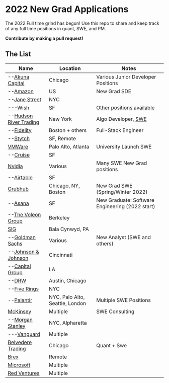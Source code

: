 # 2022 New Grad Applications

The 2022 Full time grind has begun! Use this repo to share and keep track of any full time positions in quant, SWE, and PM.  

**Contribute by making a pull request!**  

## The List

| Name  |  Location |  Notes |
|---|---|-------------|
|--[Akuna Capital](https://akunacapital.com/careers?experience=junior&department=development#careers) | Chicago | Various Junior Developer Positions |
|--[Amazon](https://www.amazon.jobs/en/jobs/1558079/software-development-engineer-2022-us?cmpid=SPLICX0248M&utm_source=linkedin.com&utm_campaign=cxro&utm_medium=social_media&utm_content=job_posting&ss=paid) | US | New Grad SDE |
|--[Jane Street](https://www.janestreet.com/join-jane-street/position/5311286002/) | NYC | |
[---Wish](https://jobs.smartrecruiters.com/Wish/743999745330820)| SF | [Other positions available](https://www.wish.com/careers/jobs) |
--[Hudson River Trading](https://www.hudsonrivertrading.com/careers/job/?gh_jid=82675)| New York | Algo Developer, [SWE](https://www.hudsonrivertrading.com/careers/job/?gh_jid=86641) |
|--[Fidelity](https://jobs.fidelity.com/job-details/13162494/2021-2022-undergraduates-full-stack-engineer-merrimack-nh/)| Boston + others | Full-Stack Engineer |
|--[Stytch](https://jobs.ashbyhq.com/stytch/b4ee9734-3657-4393-8eca-269ae179d7eb) | SF, Remote | |
|[VMWare](https://careers.vmware.com/new-graduates/jobs/R2111971?lang=en-us) | Palo Alto, Atlanta | University Launch SWE |
|--[Cruise](https://boards.greenhouse.io/cruise/jobs/2364685) | SF | |
|[Nvidia](https://nvidia.wd5.myworkdayjobs.com/UniversityJobs/) | Various | Many SWE New Grad positions |
|--[Airtable](https://boards.greenhouse.io/airtable/jobs/5311220002?) | SF | |
|[Grubhub](https://careers-grubhub.icims.com/jobs/11919/software-engineer-i/job) | Chicago, NY, Boston | New Grad SWE (Spring/Winter 2022) |
|--[Asana](https://boards.greenhouse.io/earlycareerprograms/jobs/3261084) | SF | New Graduate: Software Engineering (2022 start)
|--[The Voleon Group](https://jobs.lever.co/voleon/a059b894-b468-4fb1-a86f-36fb63afe3a5) | Berkeley | |
|[SIG](https://careers.sig.com/job/5471/Software-Developer-Campus-2022-Start) | Bala Cynwyd, PA | |
|--[Goldman Sachs](https://www.goldmansachs.com/careers/students/programs/americas/new-analyst-program.html) | Various | New Analyst (SWE and others)|
|--[Johnson & Johnson](https://jobs.jnj.com/jobs/2005853988W?lang=en-us&previousLocale=en-US) | Cincinnati | |
|--[Capital Group](https://jobs.capitalgroup.com/job/Los-Angeles-New-Grad-Software-Development-Engineer-I-CA-90071/740361000/) | LA | |
|--[DRW](https://drw.com/careers/job/1881596) | Austin, Chicago | |
|--[Five Rings](https://jobs.jobvite.com/fiverings/job/oxvBffwC) | NYC | |
|--[Palantir](https://www.palantir.com/careers/) | NYC, Palo Alto, Seattle, London | Multiple SWE Positions | 
|[McKinsey](https://www.mckinsey.com/careers/search-jobs/jobs/analyst-softwareengineerdataengineerdatascientist-campusstudents-41876) | Multiple | SWE Consulting |
|--[Morgan Stanley](https://www.morganstanley.com/careers/career-opportunities-search#) | NYC, Alpharetta | |
|---[Vanguard](https://www.vanguardjobs.com/job-search-results/?category=Technology&level%5B%5D=Student%20%26%20Recent%20Graduates) | Multiple | |
|[Belvedere Trading](http://www.belvederetrading.com/jobs/) | Chicago | Quant + Swe |
|[Brex](https://www.brex.com/careers/engineering/5319155002?gh_jid=5319155002)| Remote | |
|[Microsoft](https://careers.microsoft.com/us/en/job/1085245/Software-Engineering-Full-time-Opportunities-for-University-Graduates) | Multiple | |
|[Red Ventures](https://careers.redventures.com/positions.html?team=college&office=&brand=) | Multiple | |
